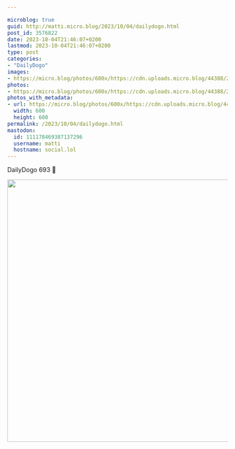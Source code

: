 ```yaml
---

microblog: true
guid: http://matti.micro.blog/2023/10/04/dailydogo.html
post_id: 3576822
date: 2023-10-04T21:46:07+0200
lastmod: 2023-10-04T21:46:07+0200
type: post
categories:
- "DailyDogo"
images:
- https://micro.blog/photos/600x/https://cdn.uploads.micro.blog/44388/2023/1c5b97efce764ab7a196bcf24b67271a.jpg
photos:
- https://micro.blog/photos/600x/https://cdn.uploads.micro.blog/44388/2023/1c5b97efce764ab7a196bcf24b67271a.jpg
photos_with_metadata:
- url: https://micro.blog/photos/600x/https://cdn.uploads.micro.blog/44388/2023/1c5b97efce764ab7a196bcf24b67271a.jpg
  width: 600
  height: 600
permalink: /2023/10/04/dailydogo.html
mastodon:
  id: 111178469387137296
  username: matti
  hostname: social.lol
---
```

DailyDogo 693 🐶

<img src="https://micro.blog/photos/600x/https://blog.martin-haehnel.de/uploads/2023/1c5b97efce764ab7a196bcf24b67271a.jpg" width="600" height="600" alt="" />
